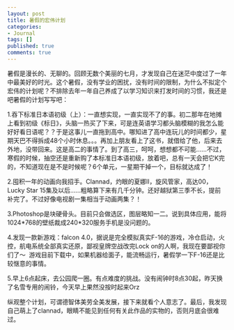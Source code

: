 ```yaml
---
layout: post
title: 暑假的宏伟计划
categories:
- Journal
tags: []
published: true
comments: true
---
```

<p>暑假是漫长的、无聊的。回顾无数个美丽的七月，才发现自己在迷茫中度过了一年中最美好的时光。这个暑假，没有学业的困扰，没有时间的限制，为什么不拟定个宏伟的计划呢？不排除去年一年自己养成了以学习知识来打发时间的习惯，我还是吧暑假的计划写写吧：</p>

<p>1.吞下标准日本语初级（上）：一直想实现，一直实现不了的事。初二那年在地摊上看到初级《标日》，头脑一热买了下来，可是连英语学习都头脑模糊的我怎么能好好看日语呢？？于是这事儿一直拖到高中。哪知进了高中连玩儿的时间都少，星期天巴不得拆成48个小时休息。。。再加上朋友看上了这书，就借给了他，后来去外地，没带回来。这是高二的事情了。到了高三，呵呵，想想都不可能……不过，寒假的时候，抽空还是重新购了本标准日本语初级，放着吧，总有一天会把它K完的，不知道现在是不是时候呢？6个单元，一星期干掉一个，目标就达成了！</p>

<p>2.囤积一年的动画向我招手。Clannad，灼眼的夏娜Ⅱ，旋风管家，高达00，Lucky Star 15集及以后……粗略算下来有几千分钟。还好越狱第三季不长，提前补完了。不过好像电视剧一集相当于动画两集？！</p>

<p>3.Photoshop是块硬骨头。目前只会做选区，图层略知一二。说到具体应用，能将1024*768的壁纸裁成240*320服务手机是没问题的。</p>

<p>4.发现一款新游戏：falcon 4.0，据说是完全模拟真实F-16的游戏，冷仓启动，火控，航电系统全部真实还原，鄙视皇牌空战改完Lock on的人啊，我现在要鄙视你们了～  游戏目前下载中，如果机器给面子，能流畅运行，暑假学一下F-16还是比较惬意的事情。</p>

<p>5.早上6点起床，去公园爬一圈。有点难度的挑战。没有闹钟时8点30起，昨天换了名雪专用的闹铃，今天早上果然没按时起来Orz</p>

<p>纵观整个计划，可谓德智体美劳全美发展，接下来就看个人意志了。最后，我发现自己萌上了clannad，眼睛不能见到任何有关此作品的实物的，否则月底会很难过。</p>
